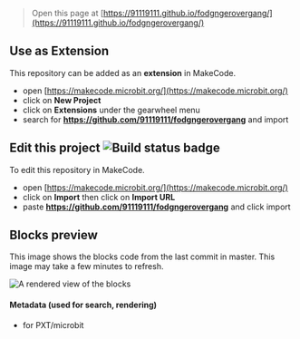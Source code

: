 
> Open this page at [https://91119111.github.io/fodgngerovergang/](https://91119111.github.io/fodgngerovergang/)

## Use as Extension

This repository can be added as an **extension** in MakeCode.

* open [https://makecode.microbit.org/](https://makecode.microbit.org/)
* click on **New Project**
* click on **Extensions** under the gearwheel menu
* search for **https://github.com/91119111/fodgngerovergang** and import

## Edit this project ![Build status badge](https://github.com/91119111/fodgngerovergang/workflows/MakeCode/badge.svg)

To edit this repository in MakeCode.

* open [https://makecode.microbit.org/](https://makecode.microbit.org/)
* click on **Import** then click on **Import URL**
* paste **https://github.com/91119111/fodgngerovergang** and click import

## Blocks preview

This image shows the blocks code from the last commit in master.
This image may take a few minutes to refresh.

![A rendered view of the blocks](https://github.com/91119111/fodgngerovergang/raw/master/.github/makecode/blocks.png)

#### Metadata (used for search, rendering)

* for PXT/microbit
<script src="https://makecode.com/gh-pages-embed.js"></script><script>makeCodeRender("{{ site.makecode.home_url }}", "{{ site.github.owner_name }}/{{ site.github.repository_name }}");</script>
